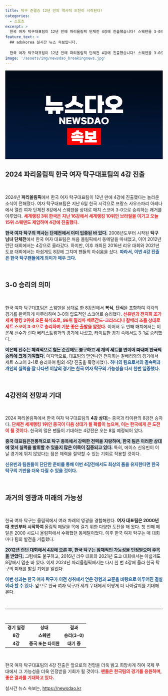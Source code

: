 ```yaml
---
title: 탁구 준결승 12년 만의 역사적 도전이 시작된다!
categories:
  - 스포츠
excerpt: >
  한국 여자 탁구대표팀이 12년 만에 파리올림픽 단체전 4강에 진출했습니다! 스웨덴을 3-0으로 제압하며 다음 상대는 세계 1위 중국이 될 가능성이 높아 더욱 주목받고 있습니다. 4강전이 기대되는 순간을 놓치지 마세요!
feature_text: >
  ## adskorea 실시간 뉴스 속보입니다.

  한국 여자 탁구대표팀이 12년 만에 파리올림픽 단체전 4강에 진출했습니다! 스웨덴을 3-0으로 제압하며 다음 상대는 세계 1위 중국이 될 가능성이 높아 더욱 주목받고 있습니다. 4강전이 기대되는 순간을 놓치지 마세요!
image: '/assets/img/newsdao_breakingnews.jpg'
---
```


<p><img src="/assets/img/newsdao_breakingnews.jpg" alt="adskorea 속보" /></p>

<h2 data-ke-size="size26">2024 파리올림픽 한국 여자 탁구대표팀의 4강 진출</h2>

<p data-ke-size="size16">&nbsp;</p>

<p>2024년 <b>파리올림픽</b>에서 한국 여자 탁구대표팀이 12년 만에 4강에 진출했다는 놀라운 소식이 전해졌다. 여자 탁구대표팀은 지난 6일 한국 시각으로 프랑스 사우스파리 아레나에서 열린 여자 단체전 8강에서 스웨덴을 상대로 매치 스코어 3-0으로 승리하는 쾌거를 이루었다. <b><span style="color: #ee2323;">세계랭킹 3위 한국은 지난 16강에서 세계랭킹 10위인 브라질을 이기고 오늘 15위 스웨덴도 제압하며 4강에 진출했다.</span></b></p>

<p><b><span style="background-color: #21538527;">한국 여자 탁구의 역사는 단체전에서 이미 입증된 바 있다.</span></b> 2008년도부터 시작된 <b>탁구 남녀 단체전</b>에서 한국 여자 대표팀은 처음 올림픽에서 동메달을 따내었고, 이어 2012년 런던 대회에서는 4강으로 올라갔다. 하지만, 이후 개최된 2016년 리우 대회와 2021년 도쿄 대회에서는 아쉽게도 8강에 그치며 팬들의 아쉬움을 샀다. <b><span style="color: #1a5490;">따라서, 이번 4강 진출은 한국 탁구팬들에게 의미가 매우 크다.</span></b></p>

<p data-ke-size="size16">&nbsp;</p>

<h2 data-ke-size="size26">3-0 승리의 의미</h2>

<p data-ke-size="size16">&nbsp;</p>

<p>한국 여자 탁구대표팀은 스웨덴을 상대로 한 8강전에서 <b>복식</b>, <b>단식</b>을 포함하여 각각의 경기를 완벽하게 마무리하며 3-0의 압도적인 스코어로 승리했다. <b><span style="color: #ee2323;">신유빈과 전지희 조가 세계 랭킹 2위에 오른 복식조로, 96위 필리파 베르간드-크리스티나 칼베리 조를 상대로 세트 스코어 3-0으로 승리하며 기분 좋은 출발을 알렸다.</span></b> 이어서 두 번째 매치에서는 이은혜 선수가 린다 베리스트룀과의 경기에 나섰고, 타이트한 경기 속에서도 3-1로 승리했다. </p>

<p><b><span style="background-color: #21538527;">이은혜 선수는 체력적으로 힘든 순간에도 불구하고 세 개의 세트를 연이어 따내며 한국의 승리에 크게 기여했다.</span></b> 마지막으로, 대표팀의 맏언니인 전지희는 칼베리와의 경기에서 세트 스코어 3-1로 승리하여 팀의 4강 진출을 확정지었다. <b><span style="color: #1a5490;">하나의 팀으로서의 결속력과 개인의 실력을 잘 나타낸 이날의 경기는 한국 여자 탁구의 가능성을 다시 한번 입증했다.</span></b></p>

<p data-ke-size="size16">&nbsp;</p>

<h2 data-ke-size="size26">4강전의 전망과 기대</h2>

<p data-ke-size="size16">&nbsp;</p>

<p>2024 파리올림픽에서 한국 여자 탁구대표팀의 <strong>4강 상대</strong>는 중국과 타이완의 8강전 승자다. <b><span style="color: #ee2323;">단체전 세계랭킹 1위인 중국이 다음 상대가 될 확률이 높으며, 이는 한국에게 큰 도전이 될 것이다.</span></b> 한국의 많은 팬들이 기대하는 4강전은 오는 8일 예정되어 있다. </p>

<p><b><span style="background-color: #21538527;">중국 대표팀은전통적으로 탁구 종목에서 강력한 전력을 자랑하며, 한국 팀은 이러한 상대에 맞서 실력을 발휘할 수 있을지 많은 이목이 집중되고 있다.</span></b> 특히, 에이스 신유빈이 이날 경기에 뛰지 않았다는 점은 체력을 절약할 수 있는 기회로 작용할 것이다. </p>

<p><b><span style="color: #1a5490;">신유빈과 팀원들이 단단한 준비를 통해 이번 4강전에서도 최상의 폼을 유지한다면 한국 탁구의 기반을 더욱 다질 수 있을 것이다.</span></b> </p>

<p data-ke-size="size16">&nbsp;</p>

<h2 data-ke-size="size26">과거의 영광과 미래의 가능성</h2>

<p data-ke-size="size16">&nbsp;</p>

<p>한국 여자 탁구는 올림픽에서 여러 차례의 영광을 경험해왔다. <b>여자 대표팀은 2000년대 초반부터 시작하여 </b>올림픽 메달을 목에 걸기 위한 다양한 도전을 해 왔다. 첫 번째 메달은 2000 시드니 올림픽에서 수확했던 동메달이었다. 이후 한국 여자 탁구는 매 대회마다 팀의 발전을 거듭했다. </p>

<p><b><span style="background-color: #21538527;">2012년 런던 대회에서 4강에 오른 후, 한국 탁구는 잠재적인 가능성을 인정받으며 주목을 받았다.</span></b> 그럼에도 불구하고, 2016년 리우 대회와 2021년 도쿄 대회에서는 아쉽게도 8강에서 멈춘 바 있다. 이제 2024년 파리올림픽에서는 다시 한 번 4강에 올라 한국 탁구의 미래를 밝힐 기회를 얻었다. </p>

<p><b><span style="color: #1a5490;">이번 성과는 한국 여자 탁구가 이전 성취에서 얻은 경험과 교훈을 바탕으로 이루어진 결실이라 할 수 있다.</span></b> 앞으로 한국 여자 탁구가 세계 무대에서 어떻게 더 나아갈지를 기대해본다.</p>

<p data-ke-size="size16">&nbsp;</p>

<hr>

<p data-ke-size="size16">&nbsp;</p>

<table style="width: 100%; border-collapse: collapse;">
  <tr>
    <td style="text-align: center; height: 17px;"><b>경기 일정</b></td>
    <td style="text-align: center; height: 17px;"><b>상대</b></td>
    <td style="text-align: center; height: 17px;"><b>결과</b></td>
  </tr>
  <tr>
    <td style="text-align: center; height: 17px;"><b>8강</b></td>
    <td style="text-align: center; height: 17px;"><b>스웨덴</b></td>
    <td style="text-align: center; height: 17px;"><b>승리(3-0)</b></td>
  </tr>
  <tr>
    <td style="text-align: center; height: 17px;"><b>4강</b></td>
    <td style="text-align: center; height: 17px;"><b>중국 또는 타이완</b></td>
    <td style="text-align: center; height: 17px;"><b>대기 중</b></td>
  </tr>
</table>

<p data-ke-size="size16">&nbsp;</p>

<p>한국 여자 탁구대표팀의 4강 진출은 앞으로의 전망을 더욱 밝고 희망차게 하여 국제 무대에서 그 가능성을 더욱 인정받을 기회가 될 것이다. <b><span style="color: #ee2323;">팬들은 한국팀의 경기를 응원하며, 좋은 결과를 기대하고 있다.</span></b></p>
실시간 뉴스 속보는, <a href="https://newsdao.kr" rel="dofollow">https://newsdao.kr</a>


